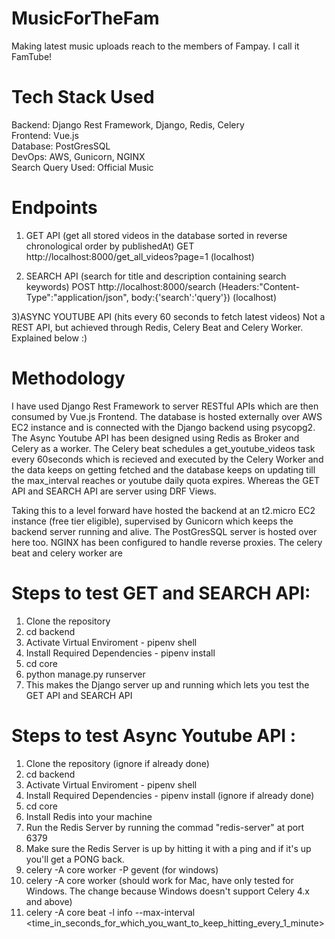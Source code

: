 # MusicForTheFam
Making latest music uploads reach to the members of Fampay. I call it FamTube!

# Tech Stack Used
Backend: Django Rest Framework, Django, Redis, Celery
<br />
Frontend: Vue.js
<br />
Database: PostGresSQL
<br />
DevOps: AWS, Gunicorn, NGINX
<br />
Search Query Used: Official Music

# Endpoints
1) GET API (get all stored videos in the database sorted in reverse chronological order by publishedAt)
GET http://localhost:8000/get_all_videos?page=1 (localhost)
<IP>

2) SEARCH API (search for title and description containing search keywords)
POST http://localhost:8000/search (Headers:"Content-Type":"application/json", body:{'search':'query'}) (localhost)
<IP>
  
3)ASYNC YOUTUBE API (hits every 60 seconds to fetch latest videos)
Not a REST API, but achieved through Redis, Celery Beat and Celery Worker. Explained below :) 
  
# Methodology 
I have used Django Rest Framework to server RESTful APIs which are then consumed by Vue.js Frontend. The database is hosted externally over AWS EC2 instance and is connected with the Django backend using psycopg2. The Async Youtube API has been designed using Redis as Broker and Celery as a worker. The Celery beat schedules a get_youtube_videos task every 60seconds which is recieved and executed by the Celery Worker and the data keeps on getting fetched and the database keeps on updating till the max_interval reaches or youtube daily quota expires. Whereas the GET API and SEARCH API are server using DRF Views.

Taking this to a level forward have hosted the backend at an t2.micro EC2 instance (free tier eligible), supervised by Gunicorn which keeps the backend server running and alive. The PostGresSQL server is hosted over here too. NGINX has been configured to handle reverse proxies. The celery beat and celery worker are 

# Steps to test GET and SEARCH API:
1) Clone the repository
2) cd backend
3) Activate Virtual Enviroment - pipenv shell
4) Install Required Dependencies - pipenv install
5) cd core
6) python manage.py runserver
7) This makes the Django server up and running which lets you test the GET API and SEARCH API

# Steps to test Async Youtube API :
1) Clone the repository (ignore if already done)
2) cd backend
3) Activate Virtual Enviroment - pipenv shell
4) Install Required Dependencies - pipenv install (ignore if already done)
5) cd core
6) Install Redis into your machine
7) Run the Redis Server by running the commad "redis-server" at port 6379
8) Make sure the Redis Server is up by hitting it with a ping and if it's up you'll get a PONG back.  
9) celery -A core worker -P gevent (for windows)
10) celery -A core worker (should work for Mac, have only tested for Windows. The change because Windows doesn't support Celery 4.x and above)
11) celery -A core beat -l info --max-interval <time_in_seconds_for_which_you_want_to_keep_hitting_every_1_minute>
